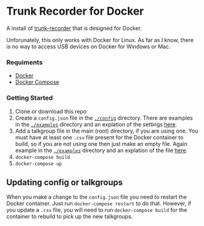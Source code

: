 # Trunk Recorder for Docker
A install of [trunk-recorder](https://github.com/robotastic/trunk-recorder) that is designed for Docker.

Unforunately, this only works with Docker for Linux. As far as I know, there is no way to access USB devices on Docker for Windows or Mac.

### Requiments
* [Docker](https://docs.docker.com/engine/installation/linux/ubuntulinux/)
* [Docker Compose](https://docs.docker.com/compose/install/)

### Getting Started
1. Clone or download this repo
2. Create a `config.json` file in the [`./config`](config/) directory. There are examples in the [`./examples`](examples/) directory and an explation of the settings [here](https://github.com/robotastic/trunk-recorder/blob/master/README.md).
3. Add a talkgroup file in the main (root) directory, if you are using one. You must have at least one `.csv` file present for the Docker container to build, so if you are not using one then just make an empty file. Again example in the [`./examples`](examples/) directory and an explation of the file [here](https://github.com/robotastic/trunk-recorder/blob/master/README.md).
4. `docker-compose build`
5. `docker-compose up`

## Updating config or talkgroups
When you make a change to the `config.json` file you need to restart the Docker container. Just run `docker-compose restart` to do that. However, if you update a `.csv` file, you will need to run `docker-compose build` for the container to rebuild to pick up the new talkgroups.
